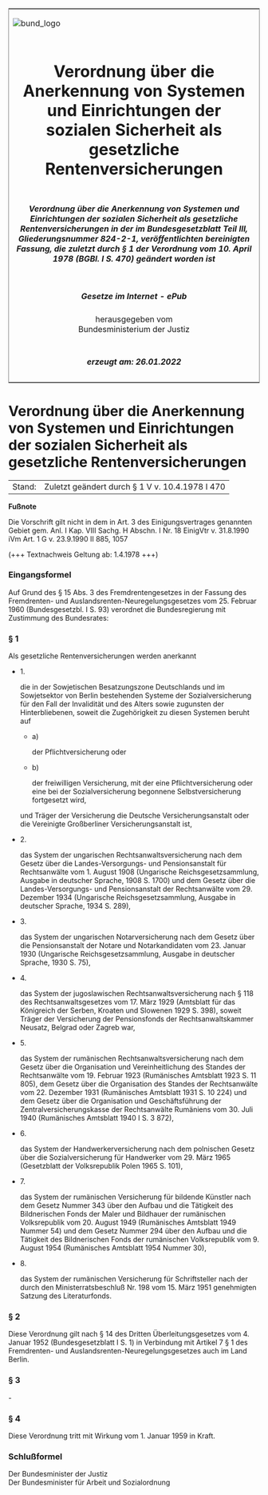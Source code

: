 <span id="DECKBLATT.html"></span>

<table border="0" frame="border" width="100%">

<tr valign="top">

<td align="left">

![bund\_logo](BfJ_2021_Web_de_de.gif)

</td>

<td align="right">

 

</td>

</tr>

<tr align="center" valign="middle">

<td colspan="2">

# Verordnung über die Anerkennung von Systemen und Einrichtungen der sozialen Sicherheit als gesetzliche Rentenversicherungen

</td>

</tr>

<tr align="center" valign="middle">

<td colspan="2">

##### Verordnung über die Anerkennung von Systemen und Einrichtungen der sozialen Sicherheit als gesetzliche Rentenversicherungen in der im Bundesgesetzblatt Teil III, Gliederungsnummer 824-2-1, veröffentlichten bereinigten Fassung, die zuletzt durch § 1 der Verordnung vom 10. April 1978 (BGBl. I S. 470) geändert worden ist

</td>

</tr>

<tr align="center" valign="middle">

<td colspan="2">

  
  

##### Gesetze im Internet - ePub  
  
herausgegeben vom  
Bundesministerium der Justiz

</td>

</tr>

<tr align="center" valign="bottom">

<td colspan="2">

  
  

##### erzeugt am: 26.01.2022

</td>

</tr>

</table>

<span id="BJNR008490960.html"></span>

# Verordnung über die Anerkennung von Systemen und Einrichtungen der sozialen Sicherheit als gesetzliche Rentenversicherungen

<div>

<div class="jnhtml">

|        |                                                 |
| ------ | ----------------------------------------------- |
| Stand: | Zuletzt geändert durch § 1 V v. 10.4.1978 I 470 |

</div>

</div>

<div>

  
**Fußnote**

<div class="jnhtml">

<div>

<div class="jurAbsatz">

Die Vorschrift gilt nicht in dem in Art. 3 des Einigungsvertrages
genannten Gebiet gem. Anl. I Kap. VIII Sachg. H Abschn. I Nr. 18
EinigVtr v. 31.8.1990 iVm Art. 1 G v. 23.9.1990 II 885, 1057

</div>

<div class="jurAbsatz">

  
(+++ Textnachweis Geltung ab: 1.4.1978 +++)

</div>

</div>

</div>

</div>

<span id="BJNR008490960BJNE000100312.html"></span>

### Eingangsformel  

<div>

<div class="jnhtml">

<div>

<div class="jurAbsatz">

Auf Grund des § 15 Abs. 3 des Fremdrentengesetzes in der Fassung des
Fremdrenten- und Auslandsrenten-Neuregelungsgesetzes vom 25. Februar
1960 (Bundesgesetzbl. I S. 93) verordnet die Bundesregierung mit
Zustimmung des Bundesrates:

</div>

</div>

</div>

</div>

<span id="BJNR008490960BJNE000200312.html"></span>

### § 1  

<div>

<div class="jnhtml">

<div>

<div class="jurAbsatz">

Als gesetzliche Rentenversicherungen werden anerkannt

  - 1\.
    
    <div style="">
    
    die in der Sowjetischen Besatzungszone Deutschlands und im
    Sowjetsektor von Berlin bestehenden Systeme der Sozialversicherung
    für den Fall der Invalidität und des Alters sowie zugunsten der
    Hinterbliebenen, soweit die Zugehörigkeit zu diesen Systemen beruht
    auf
    
      - a)
        
        <div style="">
        
        der Pflichtversicherung oder
        
        </div>
    
      - b)
        
        <div style="">
        
        der freiwilligen Versicherung, mit der eine Pflichtversicherung
        oder eine bei der Sozialversicherung begonnene
        Selbstversicherung fortgesetzt wird,
        
        </div>
    
    </div>
    
    <div style="">
    
    und Träger der Versicherung die Deutsche Versicherungsanstalt oder
    die Vereinigte Großberliner Versicherungsanstalt ist,
    
    </div>

  - 2\.
    
    <div style="">
    
    das System der ungarischen Rechtsanwaltsversicherung nach dem Gesetz
    über die Landes-Versorgungs- und Pensionsanstalt für Rechtsanwälte
    vom 1. August 1908 (Ungarische Reichsgesetzsammlung, Ausgabe in
    deutscher Sprache, 1908 S. 1700) und dem Gesetz über die
    Landes-Versorgungs- und Pensionsanstalt der Rechtsanwälte vom 29.
    Dezember 1934 (Ungarische Reichsgesetzsammlung, Ausgabe in deutscher
    Sprache, 1934 S. 289),
    
    </div>

  - 3\.
    
    <div style="">
    
    das System der ungarischen Notarversicherung nach dem Gesetz über
    die Pensionsanstalt der Notare und Notarkandidaten vom 23. Januar
    1930 (Ungarische Reichsgesetzsammlung, Ausgabe in deutscher Sprache,
    1930 S. 75),
    
    </div>

  - 4\.
    
    <div style="">
    
    das System der jugoslawischen Rechtsanwaltsversicherung nach § 118
    des Rechtsanwaltsgesetzes vom 17. März 1929 (Amtsblatt für das
    Königreich der Serben, Kroaten und Slowenen 1929 S. 398), soweit
    Träger der Versicherung der Pensionsfonds der Rechtsanwaltskammer
    Neusatz, Belgrad oder Zagreb war,
    
    </div>

  - 5\.
    
    <div style="">
    
    das System der rumänischen Rechtsanwaltsversicherung nach dem Gesetz
    über die Organisation und Vereinheitlichung des Standes der
    Rechtsanwälte vom 19. Februar 1923 (Rumänisches Amtsblatt 1923 S. 11
    805), dem Gesetz über die Organisation des Standes der Rechtsanwälte
    vom 22. Dezember 1931 (Rumänisches Amtsblatt 1931 S. 10 224) und dem
    Gesetz über die Organisation und Geschäftsführung der
    Zentralversicherungskasse der Rechtsanwälte Rumäniens vom 30. Juli
    1940 (Rumänisches Amtsblatt 1940 I S. 3 872),
    
    </div>

  - 6\.
    
    <div style="">
    
    das System der Handwerkerversicherung nach dem polnischen Gesetz
    über die Sozialversicherung für Handwerker vom 29. März 1965
    (Gesetzblatt der Volksrepublik Polen 1965 S. 101),
    
    </div>

  - 7\.
    
    <div style="">
    
    das System der rumänischen Versicherung für bildende Künstler nach
    dem Gesetz Nummer 343 über den Aufbau und die Tätigkeit des
    Bildnerischen Fonds der Maler und Bildhauer der rumänischen
    Volksrepublik vom 20. August 1949 (Rumänisches Amtsblatt 1949 Nummer
    54) und dem Gesetz Nummer 294 über den Aufbau und die Tätigkeit des
    Bildnerischen Fonds der rumänischen Volksrepublik vom 9. August 1954
    (Rumänisches Amtsblatt 1954 Nummer 30),
    
    </div>

  - 8\.
    
    <div style="">
    
    das System der rumänischen Versicherung für Schriftsteller nach der
    durch den Ministerratsbeschluß Nr. 198 vom 15. März 1951 genehmigten
    Satzung des Literaturfonds.
    
    </div>

</div>

</div>

</div>

</div>

<span id="BJNR008490960BJNE000300312.html"></span>

### § 2  

<div>

<div class="jnhtml">

<div>

<div class="jurAbsatz">

Diese Verordnung gilt nach § 14 des Dritten Überleitungsgesetzes vom 4.
Januar 1952 (Bundesgesetzblatt I S. 1) in Verbindung mit Artikel 7 § 1
des Fremdrenten- und Auslandsrenten-Neuregelungsgesetzes auch im Land
Berlin.

</div>

</div>

</div>

</div>

<span id="BJNR008490960BJNE000400312.html"></span>

### § 3  

<div>

<div class="jnhtml">

<div>

<div class="jurAbsatz">

\-

</div>

</div>

</div>

</div>

<span id="BJNR008490960BJNE000500312.html"></span>

### § 4  

<div>

<div class="jnhtml">

<div>

<div class="jurAbsatz">

Diese Verordnung tritt mit Wirkung vom 1. Januar 1959 in Kraft.

</div>

</div>

</div>

</div>

<span id="BJNR008490960BJNE000600312.html"></span>

### Schlußformel  

<div>

<div class="jnhtml">

<div>

<div class="jurAbsatz">

<span class="SP">Der Bundesminister der Justiz</span>  
<span class="SP">Der Bundesminister für Arbeit und Sozialordnung</span>

</div>

</div>

</div>

</div>

